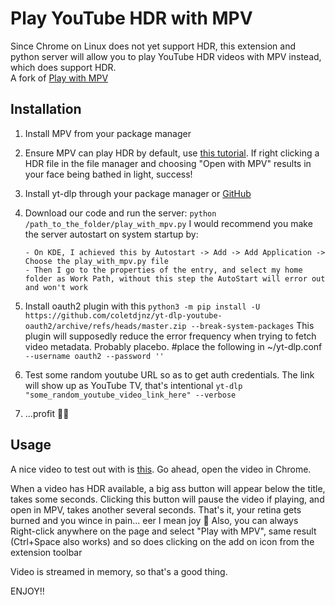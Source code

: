 # Play YouTube HDR with MPV

Since Chrome on Linux does not yet support HDR, this extension and python server will allow you to play YouTube HDR videos with MPV instead, which does support HDR.  
A fork of [Play with MPV](https://github.com/Thann/play-with-mpv)

## Installation

1. Install MPV from your package manager
2. Ensure MPV can play HDR by default, use [this tutorial](https://www.reddit.com/r/linux/comments/1e7vljy/intel_now_supports_laptop_hdr_on_linux/).
   If right clicking a HDR file in the file manager and choosing "Open with MPV" results in your face being bathed in light, success!
3. Install yt-dlp through your package manager or [GitHub](https://github.com/yt-dlp/yt-dlp/wiki/Installation)
4. Download our code and run the server:
   `python /path_to_the_folder/play_with_mpv.py`
   I would recommend you make the server autostart on system startup by:

   ```
   - On KDE, I achieved this by Autostart -> Add -> Add Application -> Choose the play_with_mpv.py file
   - Then I go to the properties of the entry, and select my home folder as Work Path, without this step the AutoStart will error out and won't work
   ```

5. Install oauth2 plugin with this
   `python3 -m pip install -U https://github.com/coletdjnz/yt-dlp-youtube-oauth2/archive/refs/heads/master.zip --break-system-packages`
   This plugin will supposedly reduce the error frequency when trying to fetch video metadata. Probably placebo.
   #place the following in ~/yt-dlp.conf
   `--username oauth2 --password ''`
6. Test some random youtube URL so as to get auth credentials. The link will show up as YouTube TV, that's intentional
   `yt-dlp "some_random_youtube_video_link_here" --verbose`
7. ...profit 🤷🏼

## Usage

A nice video to test out with is [this](https://www.youtube.com/watch?v=WBJzp-y4BHA). Go ahead, open the video in Chrome.

When a video has HDR available, a big ass button will appear below the title, takes some seconds.
Clicking this button will pause the video if playing, and open in MPV, takes another several seconds.
That's it, your retina gets burned and you wince in pain... eer I mean joy 🫠
Also, you can always Right-click anywhere on the page and select "Play with MPV", same result
(Ctrl+Space also works) and so does clicking on the add on icon from the extension toolbar

Video is streamed in memory, so that's a good thing.

ENJOY!!
